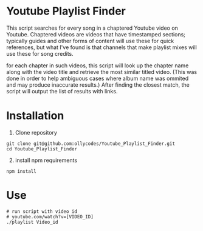 # Youtube Playlist Finder
This script searches for every song in a chaptered Youtube video on Youtube.
Chaptered videos are videos that have timestamped sections; typically guides
and other forms of content will use these for quick references, but what I've
found is that channels that make playlist mixes will use these for song credits.

for each chapter in such videos, this script will look up the chapter name along
with the video title and retrieve the most similar titled video. (This was done
in order to help ambiguous cases where album name was ommited and may produce
inaccurate results.) After finding the closest match, the script will output
the list of results with links.

# Installation
1. Clone repository
```shell
git clone git@github.com:ollycodes/Youtube_Playlist_Finder.git
cd Youtube_Playlist_Finder
```

2. install npm requirements
```shell
npm install
```

# Use
```shell
# run script with video id
# youtube.com/watch?v=[VIDEO_ID]
./playlist Video_id
```
